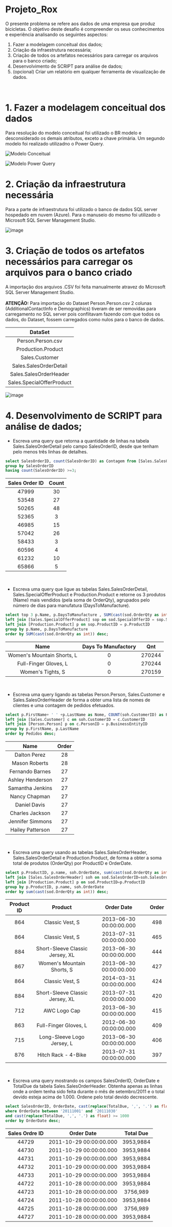 # Projeto_Rox
O presente problema se refere aos dados de uma empresa que produz bicicletas. 
O objetivo deste desafio é compreender os seus conhecimentos e experiência analisando os seguintes aspectos:
1. Fazer a modelagem conceitual dos dados;
2. Criação da infraestrutura necessária;
3. Criação de todos os artefatos necessários para carregar os arquivos para o banco criado;
4. Desenvolvimento de SCRIPT para análise de dados;
5. (opcional) Criar um relatório em qualquer ferramenta de visualização de dados.
<br />

# 1. Fazer a modelagem conceitual dos dados

Para resolução do modelo conceitual foi utilizado o BR modelo e desconsiderado os demais atributos, exceto a chave primária. Um segundo modelo foi realizado utilizadno o Power Query.

![Modelo Conceitual](https://user-images.githubusercontent.com/97460254/168407159-f90697f5-b9fe-4591-9b93-f11aa1cf2778.PNG)

![Modelo Power Query](https://user-images.githubusercontent.com/97460254/168407467-52ea3a59-eb01-44d8-b641-1f89f586748a.jpeg)
<br />

# 2. Criação da infraestrutura necessária

Para a parte de infraestrutura foi utilizado o banco de dados SQL server hospedado em nuvem (Azure). Para o manuseio do mesmo foi utilizado o Microsoft SQL Server Management Studio.

![image](https://user-images.githubusercontent.com/97460254/168407847-94845d44-fad2-4e32-b9d0-d838c72b89ac.png)
<br />

# 3. Criação de todos os artefatos necessários para carregar os arquivos para o banco criado

A importação dos arquivos .CSV foi feita manualmente atravez do Microsoft SQL Server Management Studio. <br />  <br />
**ATENÇÂO:** Para importação do Dataset Person.Person.csv 2 colunas (AdditionalContactInfo e Demographics) tiveram de ser removidas para carregamento no SQL server pois conflitavam fazendo com que todos os dados, do Dataset, fossem carregados como nulos para o banco de dados.

| DataSet |
|:-------:|
|Person.Person.csv|
|Production.Product|
|Sales.Customer|
|Sales.SalesOrderDetail|
|Sales.SalesOrderHeader|
|Sales.SpecialOfferProduct|

![image](https://user-images.githubusercontent.com/97460254/168408124-ec9f5634-95fd-4db9-abe1-4dcc3cb84e4f.png)
<br />

# 4. Desenvolvimento de SCRIPT para análise de dados;

-	Escreva uma query que retorna a quantidade de linhas na tabela Sales.SalesOrderDetail pelo campo SalesOrderID, desde que tenham pelo menos três linhas de detalhes.
 
```SQL 
select SalesOrderID, count(SalesOrderID) as Contagem from [Sales.SalesOrderDetail]
group by SalesOrderID
having count(SalesOrderID) >=3;
```

|Sales Order ID|Count|
|:-------:|:-------:|
|47999|	30|
|53548|	27|
|50265|	48|
|52365|	3|
|46985|	15|
|57042|	26|
|58433|	3|
|60596|	4|
|61232|	10|
|65866|	5|

<br />

- Escreva uma query que ligue as tabelas Sales.SalesOrderDetail, Sales.SpecialOfferProduct e Production.Product e retorne os 3 produtos (Name) mais vendidos (pela soma de OrderQty), agrupados pelo número de dias para manufatura (DaysToManufacture).

```SQL
select top 3 p.Name, p.DaysToManufacture , SUM(cast(sod.OrderQty as int)) as qnt from [Sales.SalesOrderDetail] sod
left join [Sales.SpecialOfferProduct] sop on sod.SpecialOfferID = sop.SpecialOfferID
left join [Production.Product] p on sop.ProductID = p.ProductID
group by p.Name, p.DaysToManufacture
order by SUM(cast(sod.OrderQty as int)) desc;
```

|Name|Days To Manufactory|Qnt|
|:----:|:----:|:----:|
|Women's Mountain Shorts, L| 0 |270244|
|Full-Finger Gloves, L	| 0 |	270244|
|Women's Tights, S	| 0 |	270159|

<br />

- Escreva uma query ligando as tabelas Person.Person, Sales.Customer e Sales.SalesOrderHeader de forma a obter uma lista de nomes de clientes e uma contagem de pedidos efetuados.
```SQL
select p.FirstName+ ' ' +p.LastName as Nome, COUNT(soh.CustomerID) as Pedidos from [Sales.SalesOrderHeader] soh
left join [Sales.Customer] c on soh.CustomerID = c.CustomerID
left join [Person.Person] p on c.PersonID = p.BusinessEntityID
group by p.FirstName, p.LastName
order by Pedidos desc;
```

|Name|Order|
|:---:|:---:|
|Dalton Perez|	28|
|Mason Roberts|	28|
|Fernando Barnes|	27|
|Ashley Henderson|	27|
|Samantha Jenkins|	27|
|Nancy Chapman|	27|
|Daniel Davis|	27|
|Charles Jackson|	27|
|Jennifer Simmons|	27|
|Hailey Patterson|	27|

<br />

- Escreva uma query usando as tabelas Sales.SalesOrderHeader, Sales.SalesOrderDetail e Production.Product, de forma a obter a soma total de produtos (OrderQty) por ProductID e OrderDate.
```SQL
select p.ProductID, p.name, soh.OrderDate, sum(cast(sod.OrderQty as int)) as Qnt from [Sales.SalesOrderDetail] sod
left join [Sales.SalesOrderHeader] soh on sod.SalesOrderID=soh.SalesOrderID
left join [Production.Product] p on sod.ProductID=p.ProductID
group by p.ProductID, p.name, soh.OrderDate
order by sum(cast(sod.OrderQty as int)) desc;
```

|Product ID|Product|Order Date|Order|
|:---:|:---:|:---:|:---:|
|864|	Classic Vest, S	|2013-06-30 00:00:00.000	|498|
|864|	Classic Vest, S	|2013-07-31 00:00:00.000	|465|
|884|	Short-Sleeve Classic Jersey, XL	|2013-06-30 00:00:00.000|	444|
|867|	Women's Mountain Shorts, S	|2013-06-30 00:00:00.000	|427|
|864|	Classic Vest, S	|2014-03-31 00:00:00.000	|424|
|884|	Short-Sleeve Classic Jersey, XL	|2013-07-31 00:00:00.000	|420|
|712|	AWC Logo Cap	|2013-06-30 00:00:00.000	|415|
|863|	Full-Finger Gloves, L	|2012-06-30 00:00:00.000	|409|
|715|	Long-Sleeve Logo Jersey, L	|2013-06-30 00:00:00.000	|406|
|876|	Hitch Rack - 4-Bike	|2013-07-31 00:00:00.000	|397|

<br />

- Escreva uma query mostrando os campos SalesOrderID, OrderDate e TotalDue da tabela Sales.SalesOrderHeader. Obtenha apenas as linhas onde a ordem tenha sido feita durante o mês de setembro/2011 e o total devido esteja acima de 1.000. Ordene pelo total devido decrescente.

```SQL
select SalesOrderID, OrderDate, cast(replace(TotalDue, ',', '.') as float) as TotalDue from [Sales.SalesOrderHeader]
where OrderDate between '20111001' and '20111030'
and cast(replace(TotalDue, ',', '.') as float) >= 1000
order by OrderDate desc;
```

|Sales Ordre ID|Order Date|Total Due|
|:---:|:---:|:---:|
|44729|	2011-10-29 00:00:00.000|	3953,9884|
|44730|	2011-10-29 00:00:00.000|	3953,9884|
|44731|	2011-10-29 00:00:00.000|	3953,9884|
|44732|	2011-10-29 00:00:00.000|	3953,9884|
|44733|	2011-10-29 00:00:00.000|	3953,9884|
|44722|	2011-10-28 00:00:00.000|	3953,9884|
|44723|	2011-10-28 00:00:00.000|	3756,989|
|44724|	2011-10-28 00:00:00.000|	3953,9884|
|44725|	2011-10-28 00:00:00.000|	3756,989|
|44727|	2011-10-28 00:00:00.000|	3953,9884|
